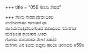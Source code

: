 +++
title = "059 ಸೆಣಸು ಸೇರದ"

+++
ಸೆಣಸು ಸೇರದ ದೇವನಿದಿರಲಿ   
ಮಣಿಯದಾತನ ಕಾಣುತವೆ ಧಾ   
ರುಣಿಯನೊತ್ತಿದನುಂಗುಟದ ತುದಿಯಿಂದ ನಸುನಗುತ   
ಮಣಿಖಚಿತ ಕಾಂಚನದ ಪೀಠದ   
ಗೊಣಸು ಮುರಿದುದು ಮೇಲೆ ಸುರಸಂ  
ದಣಿಗಳಾ ಎನೆ ಕವಿದು ಬಿದ್ದನು ಹರಿಯ ಚರಣದಲಿ    ॥59॥